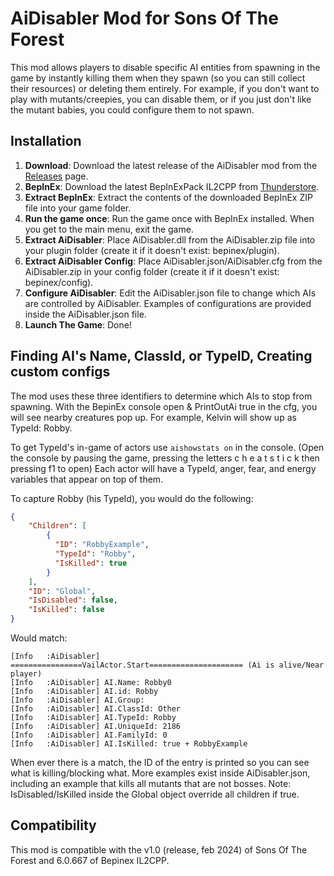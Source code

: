 
# AiDisabler Mod for Sons Of The Forest

This mod allows players to disable specific AI entities from spawning in the game by instantly killing them when they spawn (so you can still collect their resources) or deleting them entirely. For example, if you don't want to play with mutants/creepies, you can disable them, or if you just don't like the mutant babies, you could configure them to not spawn.

## Installation

1. **Download**: Download the latest release of the AiDisabler mod from the [Releases](https://github.com/LexTheGreat/AiDisabler/releases) page.
2. **BepInEx**: Download the latest BepInExPack IL2CPP from [Thunderstore](https://thunderstore.io/c/sons-of-the-forest/p/BepInEx/BepInExPack_IL2CPP/).
3. **Extract BepInEx**: Extract the contents of the downloaded BepInEx ZIP file into your game folder.
4. **Run the game once**: Run the game once with BepInEx installed. When you get to the main menu, exit the game.
5. **Extract AiDisabler**: Place AiDisabler.dll from the AiDisabler.zip file into your plugin folder (create it if it doesn't exist: bepinex/plugin).
6. **Extract AiDisabler Config**: Place AiDisabler.json/AiDisabler.cfg from the AiDisabler.zip in your config folder (create it if it doesn't exist: bepinex/config).
7. **Configure AiDisabler**: Edit the AiDisabler.json file to change which AIs are controlled by AiDisabler. Examples of configurations are provided inside the AiDisabler.json file.
8. **Launch The Game**: Done!

## Finding AI's Name, ClassId, or TypeID, Creating custom configs

The mod uses these three identifiers to determine which AIs to stop from spawning. With the BepinEx console open & PrintOutAi true in the cfg, you will see nearby creatures pop up. For example, Kelvin will show up as TypeId: Robby.

To get TypeId's in-game of actors use `aishowstats on` in the console. (Open the console by pausing the game, pressing the letters c h e a t s t i c k then pressing f1 to open)
Each actor will have a TypeId, anger, fear, and energy variables that appear on top of them.

To capture Robby (his TypeId), you would do the following:
```json
{
    "Children": [
        { 
          "ID": "RobbyExample",
          "TypeId": "Robby",
          "IsKilled": true
        }
    ],
    "ID": "Global",
    "IsDisabled": false,
    "IsKilled": false
}
```
Would match:
```log
[Info   :AiDisabler] ================VailActor.Start===================== (Ai is alive/Near player)
[Info   :AiDisabler] AI.Name: Robby0
[Info   :AiDisabler] AI.id: Robby
[Info   :AiDisabler] AI.Group: 
[Info   :AiDisabler] AI.ClassId: Other
[Info   :AiDisabler] AI.TypeId: Robby
[Info   :AiDisabler] AI.UniqueId: 2186
[Info   :AiDisabler] AI.FamilyId: 0
[Info   :AiDisabler] AI.IsKilled: true + RobbyExample
```

When ever there is a match, the ID of the entry is printed so you can see what is killing/blocking what.
More examples exist inside AiDisabler.json, including an example that kills all mutants that are not bosses.
Note: IsDisabled/IsKilled inside the Global object override all children if true.

## Compatibility

This mod is compatible with the v1.0 (release, feb 2024) of Sons Of The Forest and 6.0.667 of Bepinex IL2CPP.